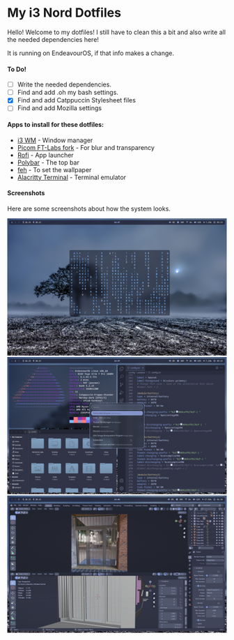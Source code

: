 # My i3 Nord Dotfiles

Hello! Welcome to my dotfiles! I still have to clean this a bit and also write all the needed dependencies here!

It is running on EndeavourOS, if that info makes a change.

#### To Do!

- [ ] Write the needed dependencies.
- [ ] Find and add .oh my bash settings.
- [x] Find and add Catppuccin Stylesheet files
- [ ] Find and add Mozilla settings

#### Apps to install for these dotfiles:

- [i3 WM](https://i3wm.org/) - Window manager
- [Picom FT-Labs fork](https://github.com/FT-Labs/picom) - For blur and transparency
- [Rofi](https://github.com/davatorium/rofi) - App launcher
- [Polybar](https://github.com/polybar/polybar) - The top bar
- [feh](https://github.com/derf/feh) - To set the wallpaper
- [Alacritty Terminal](https://github.com/alacritty/alacritty) - Terminal emulator

#### Screenshots

Here are some screenshots about how the system looks.

![screenshot-1](https://github.com/astonish-g/i3-nord-dotfiles/blob/main/sources/images/1.png)
![screenshot-2](https://github.com/astonish-g/i3-nord-dotfiles/blob/main/sources/images/2.png)
![screenshot-3](https://github.com/astonish-g/i3-nord-dotfiles/blob/main/sources/images/3.png)
